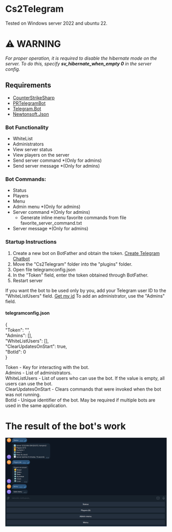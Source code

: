 # Cs2Telegram

Tested on Windows server 2022 and ubuntu 22.

# ⚠️ WARNING
*For proper operation, it is required to disable the hibernate mode on the server. To do this, specify __sv_hibernate_when_empty 0__ in the server config.*

## Requirements
 - [CounterStrikeSharp](https://github.com/roflmuffin/CounterStrikeSharp/tree/main)
 - [PRTelegramBot](https://github.com/prethink/PRTelegramBot)
 - [Telegram.Bot](https://github.com/TelegramBots/Telegram.Bot)
 - [Newtonsoft.Json](https://github.com/JamesNK/Newtonsoft.Json)       


### Bot Functionality
- WhiteList
- Administrators
- View server status
- View players on the server
- Send server command *(Only for admins)
- Send server message *(Only for admins)


### Bot Commands:
- Status
- Players
- Menu
- Admin menu *(Only for admins)
- Server command *(Only for admins)
   * Generate inline menu favorite commands from file favorite_server_command.txt
- Server message *(Only for admins)

### Startup Instructions
1. Create a new bot on BotFather and obtain the token. [Create Telegram Chatbot](https://sendpulse.com/knowledge-base/chatbot/telegram/create-telegram-chatbot)
2. Move the "Cs2Telegram" folder into the "plugins" folder.
3. Open file telegramconfig.json
4. In the "Token" field, enter the token obtained through BotFather.
5. Restart server

If you want the bot to be used only by you, add your Telegram user ID to the "WhiteListUsers" field. [Get my id](https://t.me/getmyid_bot) To add an administrator, use the "Admins" field.

#### telegramconfig.json

{       
  "Token": "",       
  "Admins": [],       
  "WhiteListUsers": [],       
  "ClearUpdatesOnStart": true,       
  "BotId": 0       
}    

Token - Key for interacting with the bot.       
Admins - List of administrators.       
WhiteListUsers - List of users who can use the bot. If the value is empty, all users can use the bot.       
ClearUpdatesOnStart - Clears commands that were invoked when the bot was not running.       
BotId - Unique identifier of the bot. May be required if multiple bots are used in the same application.          
   
# The result of the bot's work

![BotResult](/doc/BotResult.png)
